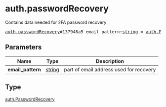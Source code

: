 # auth.passwordRecovery

Contains data needed for 2FA password recovery

<pre>
<a href="../constructor/auth.passwordRecovery.md">auth.passwordRecovery</a>#137948a5 email_pattern:<a href="../type/string.md">string</a> = <a href="../type/auth.PasswordRecovery.md">auth.PasswordRecovery</a>;
</pre>
## Parameters

| Name | Type | Description |
|------|:----:|-------------|
| **email_pattern** | <a href="../type/string.md">string</a> | part of email address used for recovery |

## Type

<a href="../type/auth.PasswordRecovery.md">auth.PasswordRecovery</a>

